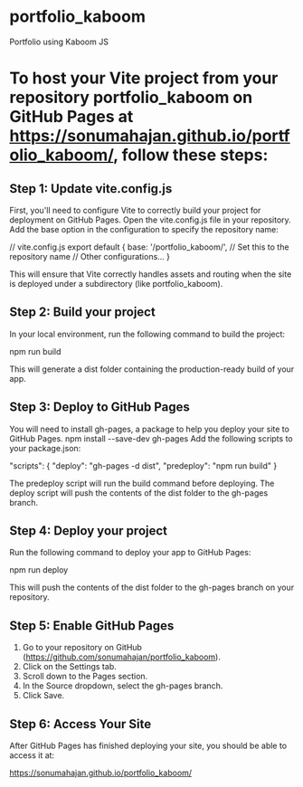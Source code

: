 # portfolio_kaboom

Portfolio using Kaboom JS

# To host your Vite project from your repository portfolio_kaboom on GitHub Pages at https://sonumahajan.github.io/portfolio_kaboom/, follow these steps:

## Step 1: Update vite.config.js

First, you'll need to configure Vite to correctly build your project for deployment on GitHub Pages.
Open the vite.config.js file in your repository.
Add the base option in the configuration to specify the repository name:

// vite.config.js
export default {
base: '/portfolio_kaboom/', // Set this to the repository name
// Other configurations...
}

This will ensure that Vite correctly handles assets and routing when the site is deployed under a subdirectory (like portfolio_kaboom).

## Step 2: Build your project

In your local environment, run the following command to build the project:

npm run build

This will generate a dist folder containing the production-ready build of your app.

## Step 3: Deploy to GitHub Pages

You will need to install gh-pages, a package to help you deploy your site to GitHub Pages.
npm install --save-dev gh-pages
Add the following scripts to your package.json:

"scripts": {
"deploy": "gh-pages -d dist",
"predeploy": "npm run build"
}

The predeploy script will run the build command before deploying.
The deploy script will push the contents of the dist folder to the gh-pages branch.

## Step 4: Deploy your project

Run the following command to deploy your app to GitHub Pages:

npm run deploy

This will push the contents of the dist folder to the gh-pages branch on your repository.

## Step 5: Enable GitHub Pages

1. Go to your repository on GitHub (https://github.com/sonumahajan/portfolio_kaboom).
2. Click on the Settings tab.
3. Scroll down to the Pages section.
4. In the Source dropdown, select the gh-pages branch.
5. Click Save.

## Step 6: Access Your Site

After GitHub Pages has finished deploying your site, you should be able to access it at:

https://sonumahajan.github.io/portfolio_kaboom/
